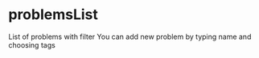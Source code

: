 problemsList
============
List of problems with filter
You can add new problem by typing name and choosing tags
